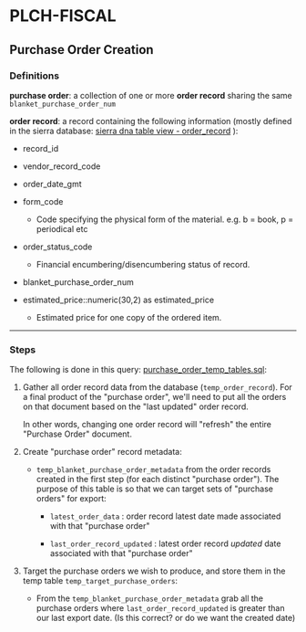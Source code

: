 # PLCH-FISCAL

## Purchase Order Creation

### Definitions

__purchase order__: a collection of one or more __order record__ sharing the same `blanket_purchase_order_num`

__order record__: a record containing the following information (mostly defined in the sierra database: [sierra dna table view - order_record](https://techdocs.iii.com/sierradna/Home.html?viewGroupName=Order#order_record) ):

* record_id

* vendor_record_code

* order_date_gmt

* form_code

  * Code specifying the physical form of the material. e.g. b = book, p = periodical etc

* order_status_code

  * Financial encumbering/disencumbering status of record.

* blanket_purchase_order_num

* estimated_price::numeric(30,2) as estimated_price

  * Estimated price for one copy of the ordered item.

---

### Steps

The following is done in this query: [purchase_order_temp_tables.sql](purchase_order_temp_tables.sql):

1. Gather all order record data from the database (`temp_order_record`). For a final product of the "purchase order", we'll need to put all the orders on that document based on the "last updated" order record.

   In other words, changing one order record will "refresh" the entire "Purchase Order" document.

1. Create "purchase order" record metadata:
   * `temp_blanket_purchase_order_metadata` from the order records created in the first step (for each distinct "purchase order"). The purpose of this table is so that we can target sets of "purchase orders" for export:

     * `latest_order_data` : order record latest date made associated with that "purchase order"

     * `last_order_record_updated` : latest order record _updated_ date associated with that "purchase order"

1. Target the purchase orders we wish to produce, and store them in the temp table `temp_target_purchase_orders`:

   * From the `temp_blanket_purchase_order_metadata` grab all the purchase orders where `last_order_record_updated` is greater than our last export date. (Is this correct? or do we want the created date)
